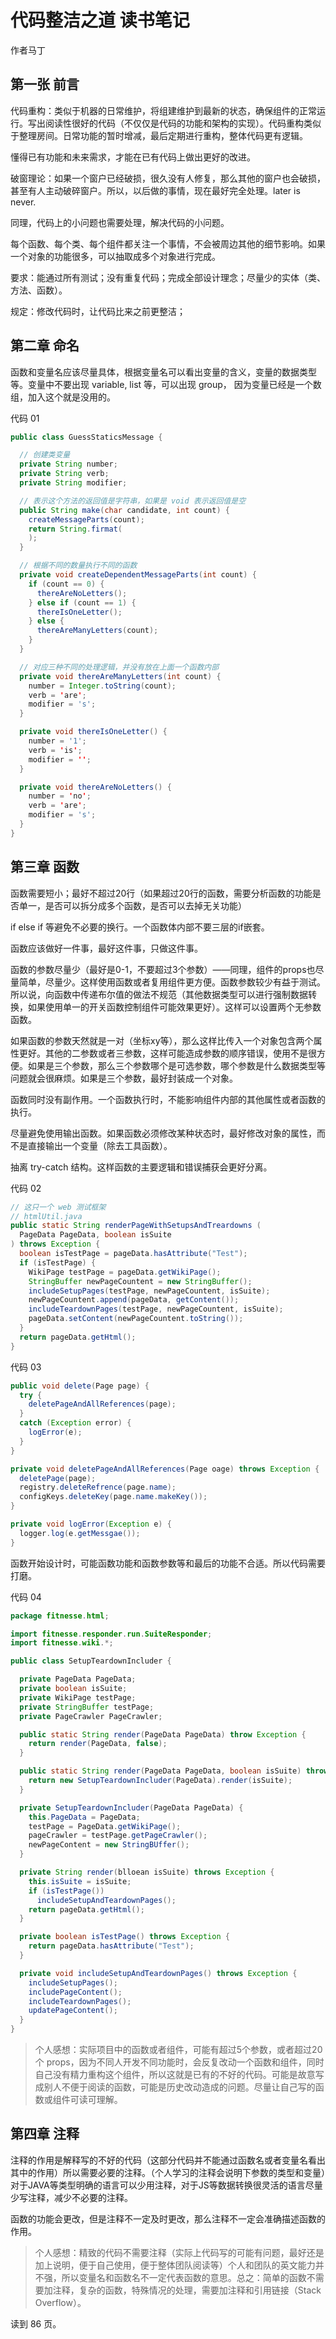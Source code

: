 # 代码整洁之道 读书笔记

作者马丁

## 第一张 前言

代码重构：类似于机器的日常维护，将组建维护到最新的状态，确保组件的正常运行。写出阅读性很好的代码（不仅仅是代码的功能和架构的实现）。代码重构类似于整理房间。日常功能的暂时增减，最后定期进行重构，整体代码更有逻辑。

懂得已有功能和未来需求，才能在已有代码上做出更好的改进。

破窗理论：如果一个窗户已经破损，很久没有人修复，那么其他的窗户也会破损，甚至有人主动破碎窗户。所以，以后做的事情，现在最好完全处理。later is never.

同理，代码上的小问题也需要处理，解决代码的小问题。

每个函数、每个类、每个组件都关注一个事情，不会被周边其他的细节影响。如果一个对象的功能很多，可以抽取成多个对象进行完成。

要求：能通过所有测试；没有重复代码；完成全部设计理念；尽量少的实体（类、方法、函数）。

规定：修改代码时，让代码比来之前更整洁；

## 第二章 命名

函数和变量名应该尽量具体，根据变量名可以看出变量的含义，变量的数据类型等。变量中不要出现 variable, list 等，可以出现 group， 因为变量已经是一个数组，加入这个就是没用的。

代码 01
~~~java
public class GuessStaticsMessage {

  // 创建类变量
  private String number;
  private String verb;
  private String modifier;

  // 表示这个方法的返回值是字符串，如果是 void 表示返回值是空
  public String make(char candidate, int count) {
    createMessageParts(count);
    return String.firmat(
    );
  }

  // 根据不同的数量执行不同的函数
  private void createDependentMessageParts(int count) {
    if (count == 0) {
      thereAreNoLetters();
    } else if (count == 1) {
      thereIsOneLetter();
    } else {
      thereAreManyLetters(count);
    }
  }

  // 对应三种不同的处理逻辑，并没有放在上面一个函数内部
  private void thereAreManyLetters(int count) {
    number = Integer.toString(count);
    verb = 'are';
    modifier = 's';
  }

  private void thereIsOneLetter() {
    number = '1';
    verb = 'is';
    modifier = '';
  }

  private void thereAreNoLetters() {
    number = 'no';
    verb = 'are';
    modifier = 's';
  }
}
~~~

## 第三章 函数

函数需要短小；最好不超过20行（如果超过20行的函数，需要分析函数的功能是否单一，是否可以拆分成多个函数，是否可以去掉无关功能）

if else if 等避免不必要的换行。一个函数体内部不要三层的if嵌套。

函数应该做好一件事，最好这件事，只做这件事。

函数的参数尽量少（最好是0-1，不要超过3个参数）——同理，组件的props也尽量简单，尽量少。这样使用函数或者复用组件更方便。函数参数较少有益于测试。所以说，向函数中传递布尔值的做法不规范（其他数据类型可以进行强制数据转换，如果使用单一的开关函数控制组件可能效果更好）。这样可以设置两个无参数函数。

如果函数的参数天然就是一对（坐标xy等），那么这样比传入一个对象包含两个属性更好。其他的二参数或者三参数，这样可能造成参数的顺序错误，使用不是很方便。如果是三个参数，那么三个参数哪个是可选参数，哪个参数是什么数据类型等问题就会很麻烦。如果是三个参数，最好封装成一个对象。

函数同时没有副作用。一个函数执行时，不能影响组件内部的其他属性或者函数的执行。

尽量避免使用输出函数。如果函数必须修改某种状态时，最好修改对象的属性，而不是直接输出一个变量（除去工具函数）。

抽离 try-catch 结构。这样函数的主要逻辑和错误捕获会更好分离。

代码 02
~~~java
// 这只一个 web 测试框架
// htmlUtil.java
public static String renderPageWithSetupsAndTreardowns (
  PageData PageData, boolean isSuite
) throws Exception {
  boolean isTestPage = pageData.hasAttribute("Test");
  if (isTestPage) {
    WikiPage testPage = pageData.getWikiPage();
    StringBuffer newPageCountent = new StringBuffer();
    includeSetupPages(testPage, newPageCountent, isSuite);
    newPageCountent.append(pageData, getContent());
    includeTeardownPages(testPage, newPageCountent, isSuite);
    pageData.setContent(newPageCountent.toString());
  }
  return pageData.getHtml();
}
~~~

代码 03
~~~java
public void delete(Page page) {
  try {
    deletePageAndAllReferences(page);
  }
  catch (Exception error) {
    logError(e);
  }
}

private void deletePageAndAllReferences(Page oage) throws Exception {
  deletePage(page);
  registry.deleteRefrence(page.name);
  configKeys.deleteKey(page.name.makeKey());
}

private void logError(Exception e) {
  logger.log(e.getMessgae());
}
~~~

函数开始设计时，可能函数功能和函数参数等和最后的功能不合适。所以代码需要打磨。

代码 04
~~~java
package fitnesse.html;

import fitnesse.responder.run.SuiteResponder;
import fitnesse.wiki.*;

public class SetupTeardownIncluder {

  private PageData PageData;
  private boolean isSuite;
  private WikiPage testPage;
  private StringBuffer testPage;
  private PageCrawler PageCrawler;

  public static String render(PageData PageData) throw Exception {
    return render(PageData, false);
  }

  public static String render(PageData PageData, boolean isSuite) throws Exception {
    return new SetupTeardownIncluder(PageData).render(isSuite);
  }

  private SetupTeardownIncluder(PageData PageData) {
    this.PageData = PageData;
    testPage = PageData.getWikiPage();
    pageCrawler = testPage.getPageCrawler();
    newPageContent = new StringBUffer();
  }

  private String render(blloean isSuite) throws Exception {
    this.isSuite = isSuite;
    if (isTestPage())
      includeSetupAndTeardownPages();
    return pageData.getHtml();
  }

  private boolean isTestPage() throws Exception {
    return pageData.hasAttribute("Test");
  }

  private void includeSetupAndTeardownPages() throws Exception {
    includeSetupPages();
    includePageContent();
    includeTeardownPages();
    updatePageContent();
  }
}
~~~

> 个人感想：实际项目中的函数或者组件，可能有超过5个参数，或者超过20个 props，因为不同人开发不同功能时，会反复改动一个函数和组件，同时自己没有精力重构这个组件，所以这就是已有的不好的代码。可能是故意写成别人不便于阅读的函数，可能是历史改动造成的问题。尽量让自己写的函数或组件可读可理解。

## 第四章 注释

注释的作用是解释写的不好的代码（这部分代码并不能通过函数名或者变量名看出其中的作用）所以需要必要的注释。（个人学习的注释会说明下参数的类型和变量）对于JAVA等类型明确的语言可以少用注释，对于JS等数据转换很灵活的语言尽量少写注释，减少不必要的注释。

函数的功能会更改，但是注释不一定及时更改，那么注释不一定会准确描述函数的作用。

> 个人感想：精致的代码不需要注释（实际上代码写的可能有问题，最好还是加上说明，便于自己使用，便于整体团队阅读等）个人和团队的英文能力并不强，所以变量名和函数名不一定代表函数的意思。总之：简单的函数不需要加注释，复杂的函数，特殊情况的处理，需要加注释和引用链接（Stack Overflow）。

读到 86 页。
